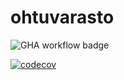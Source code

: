 # ohtuvarasto

![GHA workflow badge](https://github.com/pankalai/ohtuvarasto/workflows/CI/badge.svg)

[![codecov](https://codecov.io/gh/pankalai/ohtuvarasto/graph/badge.svg?token=SZFWAK452I)](https://codecov.io/gh/pankalai/ohtuvarasto)

